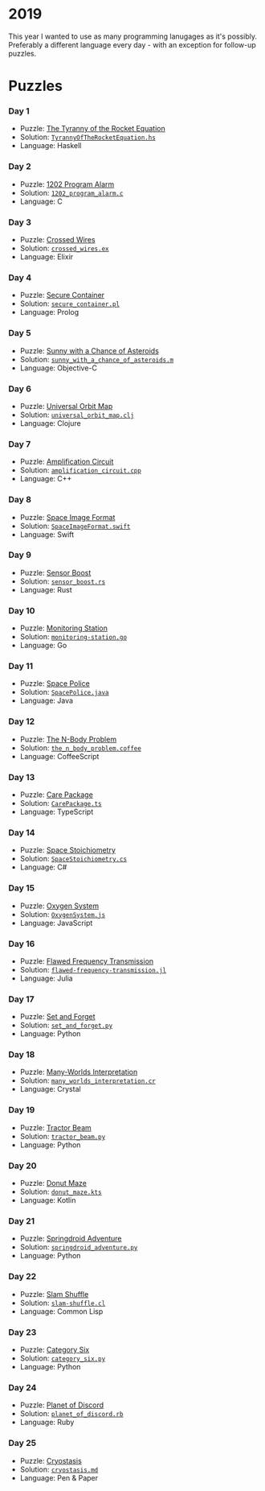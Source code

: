 # 2019
This year I wanted to use as many programming lanugages as it's possibly.
Preferably a different language every day - with an exception for follow-up puzzles.

# Puzzles

### Day 1
* Puzzle: [The Tyranny of the Rocket Equation](https://adventofcode.com/2019/day/1)
* Solution: [`TyrannyOfTheRocketEquation.hs`](day-01/TyrannyOfTheRocketEquation.hs)
* Language: Haskell

### Day 2
* Puzzle: [1202 Program Alarm](https://adventofcode.com/2019/day/2)
* Solution: [`1202_program_alarm.c`](day-02/1202_program_alarm.c)
* Language: C

### Day 3
* Puzzle: [Crossed Wires](https://adventofcode.com/2019/day/3)
* Solution: [`crossed_wires.ex`](day-03/crossed_wires.ex)
* Language: Elixir

### Day 4
* Puzzle: [Secure Container](https://adventofcode.com/2019/day/4)
* Solution: [`secure_container.pl`](day-04/secure_container.pl)
* Language: Prolog

### Day 5
* Puzzle: [Sunny with a Chance of Asteroids](https://adventofcode.com/2019/day/5)
* Solution: [`sunny_with_a_chance_of_asteroids.m`](day-05/sunny_with_a_chance_of_asteroids.m)
* Language: Objective-C

### Day 6
* Puzzle: [Universal Orbit Map](https://adventofcode.com/2019/day/6)
* Solution: [`universal_orbit_map.clj`](day-06/universal_orbit_map.clj)
* Language: Clojure

### Day 7
* Puzzle: [Amplification Circuit](https://adventofcode.com/2019/day/7)
* Solution: [`amplification_circuit.cpp`](day-07/amplification_circuit.cpp)
* Language: C++

### Day 8
* Puzzle: [Space Image Format](https://adventofcode.com/2019/day/8)
* Solution: [`SpaceImageFormat.swift`](day-08/SpaceImageFormat.swift)
* Language: Swift

### Day 9
* Puzzle: [Sensor Boost](https://adventofcode.com/2019/day/9)
* Solution: [`sensor_boost.rs`](day-09/sensor_boost.rs)
* Language: Rust

### Day 10
* Puzzle: [Monitoring Station](https://adventofcode.com/2019/day/10)
* Solution: [`monitoring-station.go`](day-10/monitoring-station.go)
* Language: Go

### Day 11
* Puzzle: [Space Police](https://adventofcode.com/2019/day/11)
* Solution: [`SpacePolice.java`](day-11/SpacePolice.java)
* Language: Java

### Day 12
* Puzzle: [The N-Body Problem](https://adventofcode.com/2019/day/12)
* Solution: [`the_n_body_problem.coffee`](day-12/the_n_body_problem.coffee)
* Language: CoffeeScript

### Day 13
* Puzzle: [Care Package](https://adventofcode.com/2019/day/13)
* Solution: [`CarePackage.ts`](day-13/CarePackage.ts)
* Language: TypeScript

### Day 14
* Puzzle: [Space Stoichiometry](https://adventofcode.com/2019/day/14)
* Solution: [`SpaceStoichiometry.cs`](day-14/SpaceStoichiometry.cs)
* Language: C#

### Day 15
* Puzzle: [Oxygen System](https://adventofcode.com/2019/day/15)
* Solution: [`OxygenSystem.js`](day-15/OxygenSystem.js)
* Language: JavaScript

### Day 16
* Puzzle: [Flawed Frequency Transmission](https://adventofcode.com/2019/day/16)
* Solution: [`flawed-frequency-transmission.jl`](day-16/flawed-frequency-transmission.jl)
* Language: Julia

### Day 17
* Puzzle: [Set and Forget](https://adventofcode.com/2019/day/17)
* Solution: [`set_and_forget.py`](day-17/set_and_forget.py)
* Language: Python

### Day 18
* Puzzle: [Many-Worlds Interpretation](https://adventofcode.com/2019/day/18)
* Solution: [`many_worlds_interpretation.cr`](day-18/many_worlds_interpretation.cr)
* Language: Crystal

### Day 19
* Puzzle: [Tractor Beam](https://adventofcode.com/2019/day/19)
* Solution: [`tractor_beam.py`](day-19/tractor_beam.py)
* Language: Python

### Day 20
* Puzzle: [Donut Maze](https://adventofcode.com/2019/day/20)
* Solution: [`donut_maze.kts`](day-20/donut_maze.kts)
* Language: Kotlin

### Day 21
* Puzzle: [Springdroid Adventure](https://adventofcode.com/2019/day/21)
* Solution: [`springdroid_adventure.py`](day-21/springdroid_adventure.py)
* Language: Python

### Day 22
* Puzzle: [Slam Shuffle](https://adventofcode.com/2019/day/22)
* Solution: [`slam-shuffle.cl`](day-22/slam-shuffle.cl)
* Language: Common Lisp

### Day 23
* Puzzle: [Category Six](https://adventofcode.com/2019/day/23)
* Solution: [`category_six.py`](day-23/category_six.py)
* Language: Python

### Day 24
* Puzzle: [Planet of Discord](https://adventofcode.com/2019/day/24)
* Solution: [`planet_of_discord.rb`](day-24/planet_of_discord.rb)
* Language: Ruby

### Day 25
* Puzzle: [Cryostasis](https://adventofcode.com/2019/day/25)
* Solution: [`cryostasis.md`](day-25/cryostasis.md)
* Language: Pen & Paper
